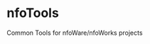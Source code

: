 <!-- ---1----|----2----|----3----|----4----|----5----|----6----|----7----|--*>
     -->

# nfoTools

Common Tools for nfoWare/nfoWorks projects

<!-- 0.0.0 2021-08-30T18:53Z placeholder with ruler and clean MD Lint

                        *** end of README.md ***
     -->
